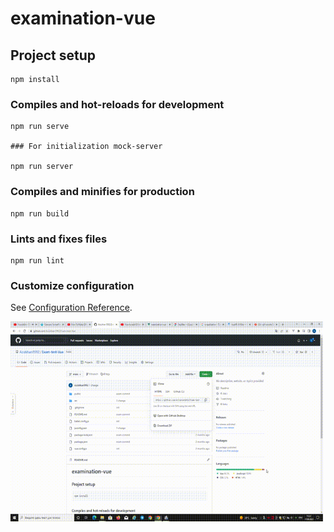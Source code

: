 # examination-vue

## Project setup
```
npm install
```

### Compiles and hot-reloads for development
```
npm run serve

### For initialization mock-server

npm run server
```

### Compiles and minifies for production
```
npm run build
```

### Lints and fixes files
```
npm run lint
```

### Customize configuration
See [Configuration Reference](https://cli.vuejs.org/config/).


<p><img align="left" alt="gif" src="https://github.com/Azizkhan1992/Exam-test-Vue/blob/main/Exam1.gif" width="500" height="320"/></p>

